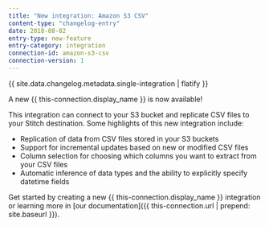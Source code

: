 ```yaml
---
title: "New integration: Amazon S3 CSV"
content-type: "changelog-entry"
date: 2018-08-02
entry-type: new-feature
entry-category: integration
connection-id: amazon-s3-csv
connection-version: 1
---
```

{{ site.data.changelog.metadata.single-integration | flatify }}

A new {{ this-connection.display_name }} is now available!

This integration can connect to your S3 bucket and replicate CSV files to your Stitch destination. Some highlights of this new integration include:

- Replication of data from CSV files stored in your S3 buckets
- Support for incremental updates based on new or modified CSV files 
- Column selection for choosing which columns you want to extract from your CSV files 
- Automatic inference of data types and the ability to explicitly specify datetime fields

Get started by creating a new {{ this-connection.display_name }} integration or learning more in [our documentation]({{ this-connection.url | prepend: site.baseurl }}).